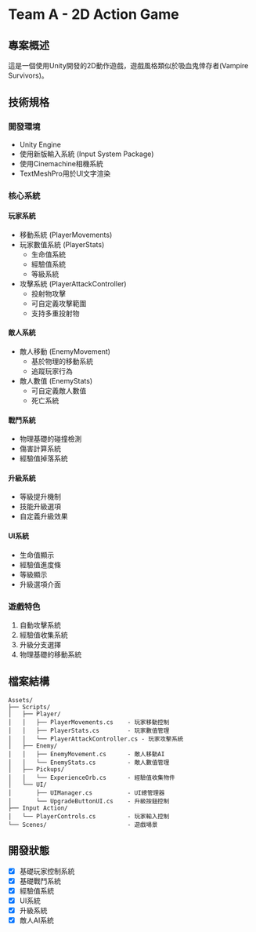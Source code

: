 # Team A - 2D Action Game

## 專案概述
這是一個使用Unity開發的2D動作遊戲，遊戲風格類似於吸血鬼倖存者(Vampire Survivors)。

## 技術規格

### 開發環境
- Unity Engine
- 使用新版輸入系統 (Input System Package)
- 使用Cinemachine相機系統
- TextMeshPro用於UI文字渲染

### 核心系統

#### 玩家系統
- 移動系統 (PlayerMovements)
- 玩家數值系統 (PlayerStats)
  - 生命值系統
  - 經驗值系統
  - 等級系統
- 攻擊系統 (PlayerAttackController)
  - 投射物攻擊
  - 可自定義攻擊範圍
  - 支持多重投射物

#### 敵人系統
- 敵人移動 (EnemyMovement)
  - 基於物理的移動系統
  - 追蹤玩家行為
- 敵人數值 (EnemyStats)
  - 可自定義敵人數值
  - 死亡系統

#### 戰鬥系統
- 物理基礎的碰撞檢測
- 傷害計算系統
- 經驗值掉落系統

#### 升級系統
- 等級提升機制
- 技能升級選項
- 自定義升級效果

#### UI系統
- 生命值顯示
- 經驗值進度條
- 等級顯示
- 升級選項介面

### 遊戲特色
1. 自動攻擊系統
2. 經驗值收集系統
3. 升級分支選擇
4. 物理基礎的移動系統

## 檔案結構
```
Assets/
├── Scripts/
│   ├── Player/
│   │   ├── PlayerMovements.cs    - 玩家移動控制
│   │   ├── PlayerStats.cs        - 玩家數值管理
│   │   └── PlayerAttackController.cs - 玩家攻擊系統
│   ├── Enemy/
│   │   ├── EnemyMovement.cs      - 敵人移動AI
│   │   └── EnemyStats.cs         - 敵人數值管理
│   ├── Pickups/
│   │   └── ExperienceOrb.cs      - 經驗值收集物件
│   └── UI/
│       ├── UIManager.cs          - UI總管理器
│       └── UpgradeButtonUI.cs    - 升級按鈕控制
├── Input Action/
│   └── PlayerControls.cs         - 玩家輸入控制
└── Scenes/                       - 遊戲場景
```

## 開發狀態
- [x] 基礎玩家控制系統
- [x] 基礎戰鬥系統
- [x] 經驗值系統
- [x] UI系統
- [x] 升級系統
- [x] 敵人AI系統